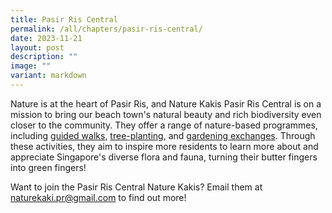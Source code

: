 ```yaml
---
title: Pasir Ris Central
permalink: /all/chapters/pasir-ris-central/
date: 2023-11-21
layout: post
description: ""
image: ""
variant: markdown
---
```

<p>Nature is at the heart of Pasir Ris, and Nature Kakis Pasir Ris Central is on a mission to bring our beach town's natural beauty and rich biodiversity even closer to the community. They offer a range of nature-based programmes,  including <a href="">guided walks</a>, <a href="">tree-planting</a>, and <a href="">gardening exchanges</a>. Through these activities,  they aim to inspire more residents to learn more about and appreciate Singapore's diverse flora and fauna, turning their butter fingers into green fingers!</p>
<p>Want to join the Pasir Ris Central Nature Kakis? Email them at <a href="mailto:&quot;naturekaki.pr@gmail.com&quot;">naturekaki.pr@gmail.com</a> to find out more!</p>